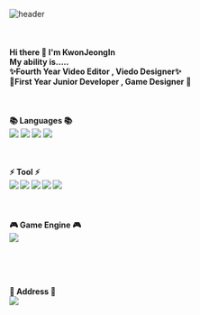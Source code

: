  ![header](https://capsule-render.vercel.app/api?type=cylinder&color=auto&height=150&section=header&text=KwonJeongIn%GitHub&fontSize=30&fontAlignY=50&animation=blink&fontColor=FFFFFF)
</br>
</br>
</br>
</br>
<b> Hi there 👋 I'm KwonJeongIn </b></h3>
</br>
<b> My ability is.....</b></h3>
</br>
<b> ✨Fourth Year Video Editor , Viedo Designer✨</b></h3>
</br>
<b> 🌱First Year Junior Developer , Game Designer 🌱</b></h3>
</br>
</br>
</br>
</br>
<b>📚 Languages 📚</b></h3>
</br>
<img src="https://img.shields.io/badge/c%23-%23239120.svg?style=for-the-badge&logo=c-sharp&logoColor=white"/>
<img src="https://img.shields.io/badge/HTML-239120?style=for-the-badge&logo=html5&logoColor=white"/>
<img src="https://img.shields.io/badge/CSS-239120?&style=for-the-badge&logo=css3&logoColor=white"/>
<img src="https://img.shields.io/badge/JavaScript-F7DF1E?style=for-the-badge&logo=JavaScript&logoColor=white"/>
</p>
</br>
</br>
<b>⚡ Tool ⚡
</br>
<img src="https://img.shields.io/badge/github-181717?style=flat-square&logo=github&logoColor=white">
<img src="https://img.shields.io/badge/adobephotoshop-31A8FF?style=flat-square&logo=adobephotoshop&logoColor=white"/>
<img src="https://img.shields.io/badge/adobepremierepro-9999FF?style=flat-square&logo=adobepremierepro&logoColor=white"/>
<img src="https://img.shields.io/badge/adobeaftereffects-5A45FF?style=flat-square&logo=adobeaftereffects&logoColor=white"/>
<img src="https://img.shields.io/badge/MySQL-00000F?style=for-the-badge&logo=mysql&logoColor=white"/>
</br>
</br>
</br>
</br>
🎮 Game Engine 🎮</b></h3>
</br>

<img src="https://img.shields.io/badge/unity-%23000000.svg?style=flat-square&logo=unity&logoColor=white"/>

</p>
</br>
</br>
</br>


<b>💌  Address 💌 </b></h3>
</br>
<a href="mailto:ad160515@gmail.com"><img src="https://img.shields.io/badge/gmail-EA4335?style=flat-square&logo=gmail&logoColor=white"/> 
</br>
</br>
</br>
</br>





<!--
<img src="https://img.shields.io/badge/unrealengine-%23313131.svg?style=flat-square&logo=unrealengine&logoColor=white"/>
![Kwonjeongin's github stats](https://github-readme-stats.vercel.app/api?username=Kwonjeongin&show_icons=true)
**Kwonjeongin/Kwonjeongin** is a ✨ _special_ ✨ repository because its `README.md` (this file) appears on your GitHub profile.

Here are some ideas to get you started:

- 🔭 I’m currently working on ...
- 🌱 I’m currently learning ...
- 👯 I’m looking to collaborate on ...
- 🤔 I’m looking for help with ...
- 💬 Ask me about ...
- 📫 How to reach me: ...
- 😄 Pronouns: ...
- ⚡ Fun fact: ...
-->
